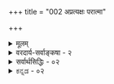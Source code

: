 +++
title = "002 अप्रत्यक्षः परात्मा"

+++
<details><summary>मूलम्</summary>

अप्रत्यक्षः परात्मा तदिह न घटते धातुरध्यक्षबाधो योग्यादृष्टेरभावान्न खलु न भवता स्वीकृतः स्वेतरात्मा ।  
तस्मिन्देहानपेक्षे श्रुतिभिर(धिगते)वसिते देहबाधान्न बाधो वेदेभ्यो नानुमानं न च पुरुषवचस्तिष्ठते बद्धवैरम् ॥ २ ॥
</details>

<details><summary>वरदार्य-सर्वाङ्कषा - २</summary>

SPRE PSIES PROPENS 

the 146. 

[ परमात्मनि श्रुतिरेव प्रमाणम् ] 

व्याप्त्याद्यव्याकुलाभिः श्रुतिभिरधिगतो विश्वनेता स विश्वं 

क्रीडाकारुण्यतन्त्रः सृजति समतया जीवकर्मानुरूपम् । रोषोऽपि प्रीतये स्यात् सुनिरसविषयस्तस्य निस्सीमशक्तेः 

स्वेच्छायां सर्वसिद्धिं वदति भगवतोऽवाप्तकामत्ववादः ॥1॥ 

क्रमप्राप्तम् ईश्वरतत्त्वं निरूपयिष्यन् प्रथमं तत्सद्भावे प्रमाणमाह - व्याप्त्यादीति । व्याप्त्याद्य- **व्याकुलादिभिः** = व्याप्तिपक्षधर्मताद्यपेक्षारहितत्वात्स्वतः प्रमाणभूताभिः श्रुतिभिः **विश्वनेता** = जगत्प्रभुः परमात्मा **अधिगतः** = निस्संशयं निश्चितः, तत्सद्भावे श्रुतिरेव प्रमाणमित्यर्थः ॥ 

'पतिं विश्वस्यात्मेश्वरम्' (महा. 13-3) इत्यादिश्रुतयः विश्वस्य पतिं वर्णयन्ति । तस्य कः पतिरिति प्रश्ने **‘आत्मेश्वरम्'** = स्वस्य स्वयमेवेश्वर इति वदन्ति । यद्यपि परमास्तिका उदयनादयः कार्यत्वादिहेतुकैरनुमानैरीश्वरं साधयन्ति, अथापि वैदिकानां वेदा एव परमं प्रमाणम् । अत एवाग्रे ईश्वरसाधकानुमानं निरस्यते । न केवलं विश्वपतिः, विश्वस्रष्टा च स इत्याहसः - ईश्वरः **क्रीडाकारुण्यतन्त्रः** = क्रीडायाः कारुण्यस्य च परवशः **समतया** =पक्षपातरहिततया इदं जगत् **जीवकर्मानुरूपम्** = जीवकर्मानुगुणम् नानाविधं सृजति ॥ 

ननु यदि जीवकर्मानुरूपं सृजति, तदा जीवानां बहुविधत्वात्, अनुकूलप्रतिकूलविभागः, तत्फलतयानुकूलेष्वनुग्रहः, प्रतिकूलेषु निग्रहश्चानिवार्यः स्यात् । ततश्चानुकूलेषु प्रीतिः, प्रतिकूलेषु कोपश्चानिवार्यः । कोपश्च द्वेषादौ पर्यवस्येत् । तर्हि सोऽपि परमात्मा जीववदेवान्ते दुःख्यपि भवेदित्यत्राह — रोषोऽपीत्यादि । **निस्सीमशक्तेः** = अनन्तशक्तिसंपन्नस्य **तस्य** = परमात्मनः **सुनिरसविषयः** = यस्मिन् विषये तस्य कोपो भवति, स विषयः तेन सुखेन निरसितुं शक्यः, अतस्तादृशः **रोषोऽपि** = कोपोऽपि **प्रीतये** = आनन्दायैव, न तु दुःखाय **स्यात्** = भवेत् । अतः तस्य कोपो मानवानामिव न दुःखहेतुः भवेत् । लोके हि अशक्ता मानवा यस्मै कुप्येयुः, तं किञ्चिदपि दण्डयितुं यदा न समर्थाः, तदैव कोपः, कोपः क्रोधाय, क्रोधो द्वेषाय, द्वेषो मात्सर्याय, मात्सर्यं च दुःखाय भवति । शक्तस्तु यदा कुप्यति, तदा तन्निर्वर्तयति, तेन तस्य मनसि सन्तोष एव भवति । कोपस्याप्रतिरोधात् दुःखं न भवति । परमात्मा तु 'परास्य शक्तिर्विविधैव श्रूयते' (श्वे. 6-8) इति विविधानन्तशक्तिसंपन्नः, सत्यसंकल्पश्च । अतः कोपस्य फलं निर्वर्तयत्येव सुलभतया । अतः रोषस्तस्य दुःखाय न भवति, प्रत्युत प्रीतये भवति ॥ 

I347    

????

354 

पमानम्, तस्य केवलं शक्तिग्राहकप्रमाणत्वेन वस्तुग्राहकत्वाभावात् । नापि शब्दः । स किं वैदिकः, उत लौकिकः? वेदस्येश्वरप्रणीतत्वेनैव प्रामाण्यात्, ईश्वरस्येदानीं साधनावस्थायामेव स्थितत्वेन, तेनेश्वरसिद्धिश्चेदन्योन्याश्रः । न च वेदस्यास्माभिरपौरुषेयत्वाङ्गीकारेणेश्वरप्रणीतत्वाभावात्, वेदानां स्वतः प्रामाण्याङ्गीकाराच वेदैरीश्वरः सिद्धयेदेवेति वाच्यम्, भवद्दृष्टस्यापि वेदस्य परोक्षप्रमाणरूपत्वेन, प्रत्यक्षविरुद्धार्थस्य वेदेनापि प्रतिपादनासंभवात् । अत एव किल 'आदित्यो यूपः' इत्यादिवाक्यैः प्रत्यक्षविरुद्धतया यूपादित्यैक्यादिबोधनासंभवात्, आदित्यसदृशे लक्षणाङ्गीकृता । एवञ्च शब्दापेक्षया प्रत्यक्षस्यातिबलवत्त्वेन शब्देन प्रत्यक्षविरुद्धतयेश्वरबोधनासंभवान्नेश्वरसिद्धिरिति वादं निराकरोति - अप्रत्यक्ष इत्यादिना । केवलानुपलब्धेः अभावाग्राहकत्वेन, योग्यानुपलब्धेरेवाभावग्राहकत्वेन, परात्मनः स्वस्यायोग्यत्वेन द्वितीयस्य आत्मन एवासिद्धिप्रसङ्गात् नानुपलब्ध्या ईश्वरासिद्धिः ॥ 



यदपि चोक्तम् — प्रत्यक्षादीनां तत्र प्रमाणत्वासंभवादिति, तत् प्रत्यक्षानुमानविषयेऽङ्गीक्रियते । लौकिकशब्दस्य तत्राप्रमाणत्वमपि तथैव । वेदविषये तु वेदस्यापौरुषेयत्वस्य, स्वतः प्रामाण्यस्य च सिद्धान्ते समर्थयिष्यमाणत्वात् (बुद्धि. 101 ) वेद एव परमात्मनि प्रमाणमिति ईश्वरसिद्धिर्निष्प्रत्यूहा ॥ 

ALEF 

ननु चार्वाकमते शरीरातिरिक्तस्यात्मनोऽनङ्गीकारात् कथमापादनप्रसङ्गःः ? न च तैः शरीरस्यैवात्मत्वात्, आत्मैव नाङ्गीकृत इति न युज्यत इति वाच्यम्, तर्हि स्वशरीरस्येव परशरीरस्यापि प्रत्यक्षमीक्ष्यमाणत्वेन 'अप्रत्यक्षः परमात्मा' इत्येव न घटेतेति कथमाक्षेपस्य सङ्गतिः ? इति चेन्न ; केवलस्य शरीरस्यात्मत्वस्य तैरप्यनङ्गीकारात् ; तथासति शवस्यात्मत्वप्रसङ्गात् । आत्मा हि **चेतनः** = चैतन्याश्रयः । चैतन्यं च शरीरस्य धर्मः । किण्वादिभ्यो मदशक्तिवत्, शरीररूपेण भूतचतुष्टयमेलनवशाच्चैतन्योत्पत्तेरङ्गीकारात्, तादृशचैतन्यविशिष्टस्य शरीरस्यैवात्मत्वेन, स्वात्मनः स्वानुभवसिद्धत्वेन, तादृशचैतन्यविशिष्टपरात्मनः परशरीरस्य प्रत्यक्षेण केनाप्यग्रहणात् । ननु तर्हि परात्मनः केन प्रमाणेन सिद्धिरिति चेत्, किमधिकोक्त्या ? परस्परसंभाषणादिनैव । परगतज्ञानाज्ञानादिकं कथमन्येन प्रमाणेन ज्ञायेत ? अतश्चार्वाकस्यापि परात्माऽनुमेय एव । ननु तैरनुमानप्रमाणस्यानङ्गीकारात्कथमिदमिति चेत्- 

सर्वेषां व्यवहारस्तु समानः खलु दृश्यते । आत्माऽस्तु, मावा, लोकोऽयं सत्यो मिथ्याऽथवा भवेत् ॥ क्षणिकं वाऽथ शून्यं वा जगदस्तु यथातथा । अविमर्शात्तु मूलस्य, तत्त्वस्यानवधारणात् ॥ प्रायो नष्टाः स्वयं, चान्यान् पण्डिता नाशयन्त्यहो ! । विमर्शमार्गः पाश्चात्यः, नास्माकमिति केचन ॥ श्री वदन्ति पण्डितास्त्वद्य, शब्दमात्रपरायणाः । किं न स्मरन्ति 'ब्राह्मणाः संमर्शिन' इति श्रुतिम् ॥ विचारशास्त्रमप्येतैः किल हन्ताद्य विस्मृतम् । गतानुगतिको लोक इति वाक्यं यथार्थितम् ॥ महामेधाविभिरपि हृत् स्पृष्ट्वैव परीक्ष्यताम् । विना तत्सृष्टिविज्ञानं वाक्यानामर्थनिर्णयः ॥ कथं भवेत् यतः शब्दः स्त्वर्थमेवानुधावति । सांख्यं योगस्तथा लोकायतमित्येव कीर्तिता । आन्विक्षकीति प्राचीनैः न चार्वाकमतं पृथक् । आन्विक्षक्येव प्राचीनलोकायतमतं मितम् ॥ 

कह 

148. 

355 

ब्रह्मणो वाच्यत्ववेद्यत्वसमर्थनम् ] 

वाच्यत्वं वेद्यतां च स्वयमभिदधति ब्रह्मणोऽनुश्रवान्ताः 

वाट्टित्तागोचरत्वश्रुतिरपि हि परिच्छित्त्यभावप्रयुक्ता 

नो चेत्, पूर्वापरोक्तिस्ववचनकलहः; सर्ववेदान्तबाधः 

तत्सिद्धिर्हेतुभिश्चेत्, प्रसजति विहतिर्धर्मिसाध्यादिशब्दैः ॥3॥ 

प्रतीतिशरणा लोके प्रयोगशरणास्तथा । तार्किकाः शाब्दिकाश्चैव विद्वद्भिरखिलैर्मताः ॥ 



+ PERIS 

‘किण्यादिभ्यो मदशक्तिवत्' इति वदन्नेव कश्चित् कथं ब्रूयात् - 'प्रत्यक्षमेव प्रमाणम्' इति ? मदशक्तिः केनेन्द्रियेण गृह्यते ? मनसेति चेत्, किं मनः प्रत्यक्षसिद्धम्, येन तदङ्गीक्रियेत ? प्रसिद्धश्चार्वाकः अतीन्द्रियं मनः कथमङ्गीकुर्यात् ? अत इदं सर्वं पण्डितानां कल्पनैव । अत्र वक्तव्यं सर्वं पूर्वमेव (जी.) विस्तरेणोक्तम् । शिष्टं समये विवेचयिष्यते । अतश्चात्र पूर्वपक्षी तटस्थ एव कश्चिद्भवतु, का हानिः ॥ २ ॥
</details>

<details><summary>सर्वार्थसिद्धिः - ०२</summary>

अप्रत्यक्षः परात्मा तदिह न घटते धातुरध्यक्षबाधो  
योग्यादृष्टेरभावान्न खलु न भवता स्वीकृतः स्वेतरात्मा ।  
तस्मिन्देहानपेक्षे श्रुतिभिर[धिगते]वसिते देहबाधान्न बाधो  
वेदेभ्यो नानुमानं न च पुरुषवचस्तिष्ठते बद्धवैरम् ॥ २ ॥  
यद्यङ्कुराद्युत्पत्तौ कश्चित् कर्ता, स कथं न दृश्येत? अतो यूपादित्यैक्यमिव प्रत्यक्षबाधितं न श्रुतिः प्रतिपादयतीत्यत्राह - अप्रत्यक्ष इति ॥ सर्वेषां स्वव्यतिरिक्तस्यात्मनः प्रत्यक्षत्वासिद्धेः; ईश्वरेऽपि योग्यानुपलब्ध्यभावान्नात्र प्रत्यक्षबाध इत्यर्थः । इह -दूर्वादिकार्योत्पत्तौ । कर्तुरदृष्टस्य कथं सिद्धिरिति चार्वाकचोद्यं वारयति - न खल्विति । अयं भावः - न तावदर्धलोकायतिकैरद्वैतिभिरिवात्मभेदोऽनङ्गीकृतः । भिन्नाश्चात्मानः परस्परमप्रत्यक्षाः । एवमीश्वरोऽपि स्वप्रत्यक्षोऽन्याप्रत्यक्षतया निषेद्धुं न शक्य इति । अनुमानादात्मान्तरस्वीकार इति चेत्, आगमादीश्वरोऽपि स्वीकर्तव्यः; प्रमाणत्वेन श्रद्धेयत्वाविशेषात्, परोक्षत्वेन न्यक्कारस्यानुमानेऽपि प्रसङ्गात् । लोकायतिकानां तु यद्यपि भूतपरिणतिरूपः परात्माऽपि प्रत्यक्षः, तथाऽपि चैतन्यविशिष्टो न प्रत्यक्षेण गृह्यते; यद्यन्यतस्तु कुतश्चित् तद्विशिष्टतया गृहीतः, एवमीश्वरोऽपि किं न गृह्येत? बाधानर्हत्वात्; शरीरतया परात्मग्रहणमिति चेत्, आत्मनः शरीरत्वे सिद्धे हि तथा ग्रहणम्, तदन्यत्वसिद्धौ तु परशरीरेऽपि तथैव स्यादिति । अस्तु तर्हि व्यापकानुपलब्ध्या बाधः, कर्तुर्हि शरीरं व्यापकम्; न चाङ्कुराद्युत्पत्तौ शरीरं दृश्यते, अतीन्द्रियं तत्र शरीरमस्त्विति चेन्न; अङ्कुराद्युत्पादकतया तादृशशरीरानभ्युपगमात् । तदभ्युपगमेऽपि करणकलेबरसापेक्षस्य कर्तुः कथमीश्वरत्वम्? तत्राह - तस्मिन्निति । देहानपेक्ष इत्युपलक्षणम् । श्रूयते हि - पश्यत्यचक्षुस्स शृणोत्यकर्णः अपाणिपादो जवनो ग्रहीतेति । यदि सर्वशरीरत्वस्य श्रुतिस्मृतिसिद्धत्वात् सर्वेषु कर्येषु शरीरसापेक्षत्वमिति, तथा सति न व्यापकानुपलब्ध्या बाधः । सर्वकार्यानुगुणतत्तद्द्रव्यशरीरकतया शास्त्रैरुपलब्धेः । अथ विगीतमकर्तृकं कर्मवश्याजन्यत्वादित्याद्यनुमानैरीश्वरस्य बाध इत्युच्येत । तत्राह - वेदेभ्य इति । अयं भावः - आप्तशास्त्रस्यानुमानैर्विरोधे शस्त्रेणैव तेषां बाधोपपत्तिः; अन्यथा स्वर्गनरकादीनमतीन्द्रयाणां कृतश्चिदनुमानाद् बाधप्रसङ्गात् । शक्यं हि विगीतं न दुःखासंभिन्नसुखसाधनम्; साधनत्वात् किल्बिषवदिति । एवमन्यत्राप्यूह्यम् । किं चात्र नैयायिकादिसंमतैरीश्वरानुमानैर्बाधः प्रतिरोधो वा दुर्वारः; विपक्षे बाधकसदसद्भावौ समचर्चौ । अस्तु तर्ह्यादिविदुषस्सिद्धस्य कपिलस्यागमेन ब्रह्मकारणवादभङ्ग इत्यत्राह - न चेति । नित्यनिर्दोषश्रुतिविरोधे हि स्मृतेरेव बाध्यत्वं विरोधाधिकरणसिद्धम् । अन्यथा बौद्धाद्यागमैरपि किं न कृत्स्नवेदबाधः? तेषां भ्रमादिमूलत्वसंभावनयेति चेत्; सममेतत् । सर्वज्ञस्सांख्याचार्यः परमाप्त इति चेन्न; समाधिजनितसार्वज्ञ्यानामपि कर्मभेदैः कदाचिद्भ्रमसंभवात् । न च सार्वज्ञ्ये प्रमाणमस्ति; आहुश्च - 'कपिलो यदि सर्वज्ञः कणादो नेति का प्रमा । तावुभौ यदि सर्वज्ञौ मतभेदः कथं भवेत् ॥ इति । ननु, 'ददृशुः कपिलं तत्र वासुदेवं सनातनमित्यादिभिः स्वतस्सर्वज्ञपरमकारुणिकावतारतया सिद्धस्य कथमनाप्तत्वशङ्केति चेन्न; बुद्धेऽपि समत्वात्; आविष्टत्वमात्रं तत्रेति चेदत्रापि तथा, विरोधाभावात्; अन्यथा बुद्धादीन् प्रेरयत ईश्वरस्यासुरादिषु विप्रलिप्सा दुस्त्यजा । 'मोहयिष्यामि मानवानित्यादि च स्वयमेवाह । अतः पौरुषेयवाक्यमार्षमपि वेदाविरोधेन नेतव्यमिति । एवं निरीश्वरमीमांसका अपि निर्मूला निगमान्तविद्भिरनुग्राह्याः । श्लो. य एवं स्यादसर्वज्ञः सर्वज्ञं न स बुध्यते । इति ब्रुवाणाः सार्वज्ञ्यं लभन्तां तन्निषेधतः ॥ २ ॥ इतीश्वरस्य निर्बाधत्वम् ॥
</details>


<details><summary>ಕನ್ನಡ - ०२</summary>

परमात्मनु इद्दरॆ काणबेकित्तॆम्ब शङ्कॆयन्नु परिहरिसुत्तारॆ परात्मा अप्रत्यक्षः, तत् योग्या दृष्टे अभावात् इह धातुः अध्यक्ष बाधः न घटते लोकदल्लि यारिगॆयादरू तन्न अरिवु मात्र सहज सिद्धवे हॊरतु बेरॆ आत्मनु प्रत्यक्षसिद्धनल्ल. आद्दरिन्द योग्यानुप लब् ऎम्ब प्रमाणविल्लदुदरिन्द जगतृष्टिगॆ कारणनाद परमात्मनन्नु प्रत्यक्षदिन्द निषेधिसलु शक्यवल्ल. भवता श्वेतरात्मा न खलु न स्वीकृतः-नीनू सह निनगिन्तलू बेरॆयाद आत्मनन्नु स्वीकरिसिद्धीयष्टॆ! 

कत्तलल्लिरुव वस्तु काणदिद्दरू अल्लि वस्तुवे इल्ल ऎन्दु हेळलु यारिगू शक्यविल्ल. काणलु शक्यविद्दु काणदिद्दरे मात्र अदर अभाव सिद्धि सुत्तदॆ. इदन्ने योग्यानुपलब्ध ऎन्दु हेळुत्तारॆ. परमात्मनु नम गिन्त बेरॆयादवनु. अवरवरिगॆ अवरवर आत्म मात्रवे प्रत्यक्षवागलु साध्य. हीगॆ योग्यानुपलब् इल्लद्दरिन्द काणदिरुव मात्रक्कॆ परमात्म नन्नु इल्लवॆन्दु हेळलागुवुदिल्ल. 

148 - [परमात्मनल्लि शब्दा वाचित्व मत्तु अवेद्य निरसन] वाच्यत्वं वेद्यतां च स्वयमभिदधति ब्रह्मणोनुश्रवान्ना वाक्षित्तागोचरत्नश्रुतिरसि हि परिभावप्रयुक्ता । 

“देहवे आत्म' ऎन्दु चार्वाकरु ऒप्पिदरू, चैतन्य विशिष्ट शरीरवे आत्म. चैतन्य विशिष्ट आत्मानुभव ऎल्लरिगू तन्न तन्न विषयदल्लि मात्रवे साध्यवे हॊरतु मत्तॊब्बर विषयदल्लि बरलु साध्यविल्ल. मत्तॊब्ब शरीरदल्लि हुट्टुव चैतन्य नमगॆ प्रत्यक्षवागुत्तिल्लवादुदरिन्दलू, अनुमान प्रमाणवन्नु अवरु ऒप्पुत्तिल्लवाद्दरिन्दलू, शरीरात्म वाददल्लि तन्न तन्न आत्म मात्र प्रत्यक्षवे हॊरतु, बेरॆय आत्मा प्रत्यक्षवल्ल ऎन्दु ऒप्पले बेकु. 

तस्मिन् देहानपेक्षे श्रुतिभिरधिगते [सति] देहबाधात् न बाध-आ परमात्मनु शरीरद सहकारविल्लदे सङ्कल्प मात्रदिन्दले ऎल्ल वन्नू सृष्टिसबल्लनॆन्दु श्रुतिगळिन्द तिळिदु बरुवुदरिन्द, देहविल्लद कारण अवनु जगर्तनागलारनॆम्ब वादवू समञ्जसवल्ल. वेदेभो बद्ध वैरं अनुमानं, पुरुषवचश्च न तिष्ठते वेदक्कॆ विरुद्धवाद अनुमानवागलि, पौरुषेयवाक्यवागलि उळियलु साध्यवे इल्ल. आद्द रिन्द अनुमानादिगळिन्द ईश्वरनन्नु निराकरिसलु साध्यविल्ल । २ ।
</details>



